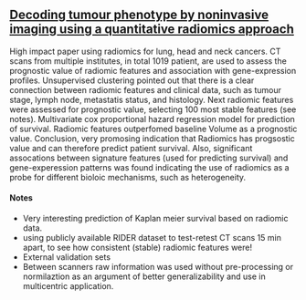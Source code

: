 ## [Decoding tumour phenotype by noninvasive imaging using a quantitative radiomics approach](https://www.nature.com/articles/ncomms5006)

High impact paper using radiomics for lung, head and neck cancers. CT scans from multiple institutes, in total 1019 patient, are used to assess the prognostic value of radiomic features and association with gene-expression profiles. Unsupervised clustering pointed out that there is a clear connection between radiomic features and clinical data, such as tumour stage, lymph node, metastatis status, and histology. Next radiomic features were assessed for prognostic value, selecting 100 most stable features (see notes). Multivariate cox proportional hazard regression model for prediction of survival. Radiomic features outperfomed baseline Volume as a prognostic value. Conclusion, very promosing indication that Radiomics has progsostic value and can therefore predict patient survival. Also, significant assocations between signature features (used for predicting survival) and gene-experession patterns was found indicating the use of radiomics as a probe for different bioloic mechanisms, such as heterogeneity.

#### Notes

- Very interesting prediction of Kaplan meier survival based on radiomic data. 
- using publicly available RIDER dataset to test-retest CT scans 15 min apart, to see how consistent (stable) radiomic features were!
- External validation sets
- Between scanners raw information was used without pre-processing or normilaztion as an argument of better generalizability and use in multicentric application.